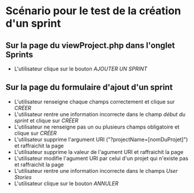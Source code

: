 # Scénario pour le test de la création d'un sprint

## Sur la page du viewProject.php dans l'onglet Sprints

- L'utilisateur clique sur le bouton *AJOUTER UN SPRINT*


## Sur la page du formulaire d'ajout d'un sprint

- L'utilisateur renseigne chaque champs correctement et clique sur *CRÉER*
- L'utilisateur rentre une information incorrecte dans le champ *début du sprint* et clique sur *CRÉER*
- L'utilisateur ne renseigne pas un ou plusieurs champs obligatoire et clique sur *CRÉER*
- L'utilisateur supprime l'argument URI ("?projectName=[nomDuProjet]") et raffraichit la page
- L'utilisateur supprime la valeur de l'agument URI et raffraichit la page
- L'utilisateur modifie l'agument URI par celui d'un projet qui n'existe pas et raffraichit la page
- L'utilisateur rentre une information incorrecte dans le champs *User Stories*
- L'utilisateur clique sur le bouton *ANNULER*